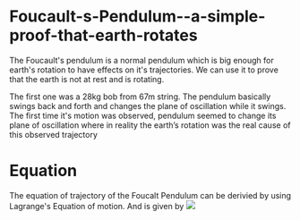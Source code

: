 # Foucault-s-Pendulum--a-simple-proof-that-earth-rotates
The Foucault's pendulum is a normal pendulum which is big enough for earth's rotation to have effects on it's trajectories. We can use it to prove that the earth is not at rest and is rotating.

The first one was a  28kg bob from 67m string. The pendulum basically swings back and forth and changes the plane of oscillation while it swings. The first time it's motion was observed, pendulum seemed to change its plane of oscillation where in reality the earth’s rotation was the real cause of this observed trajectory

# Equation 
The equation of trajectory of the Foucalt Pendulum can be derivied by using Lagrange's Equation of motion. And is given by
<img src="https://render.githubusercontent.com/render/math?math= \dot{\dot{x}} - 2*\dot{y}">
